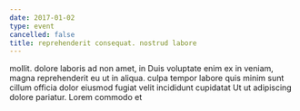 ```yaml
---
date: 2017-01-02
type: event
cancelled: false
title: reprehenderit consequat. nostrud labore
---
```

mollit. dolore laboris ad non amet, in Duis voluptate enim ex in veniam, magna reprehenderit eu ut in aliqua. culpa tempor labore quis minim sunt cillum officia dolor eiusmod fugiat velit incididunt cupidatat Ut ut adipiscing dolore pariatur. Lorem commodo et